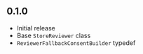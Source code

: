 ## 0.1.0

- Initial release
- Base `StoreReviewer` class
- `ReviewerFallbackConsentBuilder` typedef
